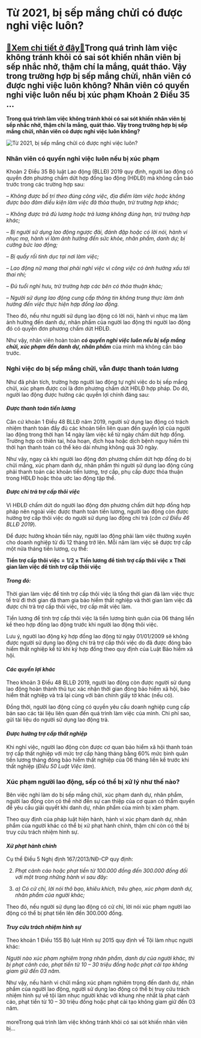 Từ 2021, bị sếp mắng chửi có được nghỉ việc luôn?
=================================================

[:gift:Xem chi tiết ở đây:gift:](https://hddtvn.com/tu-2021-bi-sep-mang-chui-co-duoc-nghi-viec-luon/)Trong quá trình làm việc không tránh khỏi có sai sót khiến nhân viên bị sếp nhắc nhở, thậm chí la mắng, quát tháo. Vậy trong trường hợp bị sếp mắng chửi, nhân viên có được nghỉ việc luôn không? Nhân viên có quyền nghỉ việc luôn nếu bị xúc phạm Khoản 2 Điều 35 …
---------------------------------------------------------------------------------------------------------------------------------------------------------------------------------------------------------------------------------------------------------------------

**Trong quá trình làm việc không tránh khỏi có sai sót khiến nhân viên bị sếp nhắc nhở, thậm chí la mắng, quát tháo. Vậy trong trường hợp bị sếp mắng chửi, nhân viên có được nghỉ việc luôn không?**


![Từ 2021, bị sếp mắng chửi có được nghỉ việc luôn?](https://hddtvn.com/wp-content/uploads/2021/01/sep-mang.jpg)


### **Nhân viên có quyền nghỉ việc luôn nếu bị xúc phạm**


Khoản 2 Điều 35 Bộ luật Lao động (BLLĐ) 2019 quy định, người lao động có quyền đơn phương chấm dứt hợp đồng lao động (HĐLĐ) mà không cần báo trước trong các trường hợp sau:


*– Không được bố trí theo đúng công việc, địa điểm làm việc hoặc không được bảo đảm điều kiện làm việc đã thỏa thuận, trừ trường hợp khác;*


*– Không được trả đủ lương hoặc trả lương không đúng hạn, trừ trường hợp khác;*


*– Bị người sử dụng lao động ngược đãi, đánh đập hoặc có lời nói, hành vi nhục mạ, hành vi làm ảnh hưởng đến sức khỏe, nhân phẩm, danh dự; bị cưỡng bức lao động;*


*– Bị quấy rối tình dục tại nơi làm việc;*


*– Lao động nữ mang thai phải nghỉ việc vì công việc có ảnh hưởng xấu tới thai nhi;*


*– Đủ tuổi nghỉ hưu, trừ trường hợp các bên có thỏa thuận khác;*


*– Người sử dụng lao động cung cấp thông tin không trung thực làm ảnh hưởng đến việc thực hiện hợp đồng lao động.*


Theo đó, nếu như người sử dụng lao động có lời nói, hành vi nhục mạ làm ảnh hưởng đến danh dự, nhân phẩm của người lao động thì người lao động đó có quyền đơn phương chấm dứt HĐLĐ.


Như vậy, nhân viên hoàn toàn ***có quyền nghỉ việc luôn nếu bị sếp mắng chửi, xúc phạm đến danh dự, nhân phẩm*** của mình mà không cần báo trước.


### **Nghỉ việc do bị sếp mắng chửi, vẫn được thanh toán lương**


Như đã phân tích, trường hợp người lao động tự nghỉ việc do bị sếp mắng chửi, xúc phạm được coi là đơn phương chấm dứt HĐLĐ hợp pháp. Do đó, người lao động được hưởng các quyền lợi chính đáng sau:


#### ***Được thanh toán tiền lương***


Căn cứ khoản 1 Điều 48 BLLĐ năm 2019, người sử dụng lao động có trách nhiệm thanh toán đầy đủ các khoản tiền liên quan đến quyền lợi của người lao động trong thời hạn 14 ngày làm việc kể từ ngày chấm dứt hợp đồng. Trường hợp có thiên tai, hỏa hoạn, địch họa hoặc dịch bệnh nguy hiểm thì thời hạn thanh toán có thể kéo dài nhưng không quá 30 ngày.


Như vậy, ngay cả khi người lao động đơn phương chấm dứt hợp đồng do bị chửi mắng, xúc phạm danh dự, nhân phẩm thì người sử dụng lao động cũng phải thanh toán các khoản tiền lương, trợ cấp, phụ cấp được thỏa thuận trong HĐLĐ hoặc thỏa ước lao động tập thể.


#### ***Được chi trả trợ cấp thôi việc***


Vì HĐLĐ chấm dứt do người lao động đơn phương chấm dứt hợp đồng hợp pháp nên ngoài việc được thanh toán tiền lương, người lao động còn được hưởng trợ cấp thôi việc do người sử dụng lao động chi trả (*căn cứ Điều 46 BLLĐ 2019*).


Để được hưởng khoản tiền này, người lao động phải làm việc thường xuyên cho doanh nghiệp từ đủ 12 tháng trở lên. Mỗi năm làm việc sẽ được trợ cấp một nửa tháng tiền lương, cụ thể:





**Tiền trợ cấp thôi việc**
**=**
**1/2**
**x**
**Tiền lương để tính trợ cấp thôi việc**
**x**
**Thời gian làm việc để tính trợ cấp thôi việc**



#### *Trong đó:*


Thời gian làm việc để tính trợ cấp thôi việc là tổng thời gian đã làm việc thực tế trừ đi thời gian đã tham gia bảo hiểm thất nghiệp và thời gian làm việc đã được chi trả trợ cấp thôi việc, trợ cấp mất việc làm.


Tiền lương để tính trợ cấp thôi việc là tiền lương bình quân của 06 tháng liền kề theo hợp đồng lao động trước khi người lao động thôi việc.


Lưu ý, người lao động ký hợp đồng lao động từ ngày 01/01/2009 sẽ không được người sử dụng lao động chi trả trợ cấp thôi việc do đã được đóng bảo hiểm thất nghiệp kể từ khi ký hợp đồng theo quy định của Luật Bảo hiểm xã hội.


#### ***Các quyền lợi khác***


Theo khoản 3 Điều 48 BLLĐ 2019, người lao động còn được người sử dụng lao động hoàn thành thủ tục xác nhận thời gian đóng bảo hiểm xã hội, bảo hiểm thất nghiệp và trả lại cùng với bản chính giấy tờ khác (nếu có).


Đồng thời, người lao động cũng có quyền yêu cầu doanh nghiệp cung cấp bản sao các tài liệu liên quan đến quá trình làm việc của mình. Chi phí sao, gửi tài liệu do người sử dụng lao động trả.


#### ***Được hưởng trợ cấp thất nghiệp***


Khi nghỉ việc, người lao động còn được cơ quan bảo hiểm xã hội thanh toán trợ cấp thất nghiệp với mức trợ cấp hàng tháng bằng 60% mức bình quân tiền lương tháng đóng bảo hiểm thất nghiệp của 06 tháng liền kề trước khi thất nghiệp (*Điều 50 Luật Việc làm*).


### **Xúc phạm người lao động, sếp có thể bị xử lý như thế nào?**


Bên việc nghỉ làm do bị sếp mắng chửi, xúc phạm danh dự, nhân phẩm, người lao động còn có thể nhờ đến sự can thiệp của cơ quan có thẩm quyền để yêu cầu giải quyết khi danh dự, nhân phẩm của mình bị xâm phạm.


Theo quy định của pháp luật hiện hành, hành vi xúc phạm danh dự, nhân phẩm của người khác có thể bị xử phạt hành chính, thậm chí còn có thể bị truy cứu trách nhiệm hình sự.


#### ***Xử phạt hành chính***


Cụ thể Điều 5 Nghị định 167/2013/NĐ-CP quy định:




2.  *Phạt cảnh cáo hoặc phạt tiền từ 100.000 đồng đến 300.000 đồng đối với một trong những hành vi sau đây:*

4. *a) Có cử chỉ, lời nói thô bạo, khiêu khích, trêu ghẹo, xúc phạm danh dự, nhân phẩm của người khác;*



Theo đó, nếu người sử dụng lao động có cử chỉ, lời nói xúc phạm người lao động có thể bị phạt tiền lên đến 300.000 đồng.


#### ***Truy cứu trách nhiệm hình sự***


Theo khoản 1 Điều 155 Bộ luật Hình sự 2015 quy định về Tội làm nhục người khác:


*Người nào xúc phạm nghiêm trọng nhân phẩm, danh dự của người khác, thì bị phạt cảnh cáo, phạt tiền từ 10 – 30 triệu đồng hoặc phạt cải tạo không giam giữ đến 03 năm.*


Như vậy, nếu hành vi chửi mắng xúc phạm nghiêm trọng đến danh dự, nhân phẩm của người lao động, người sử dụng lao động có thể bị truy cứu trách nhiệm hình sự về tội làm nhục người khác với khung nhẹ nhất là phạt cảnh cáo, phạt tiền từ 10 – 30 triệu đồng hoặc phạt cải tạo không giam giữ đến 03 năm.


#### 


moreTrong quá trình làm việc không tránh khỏi có sai sót khiến nhân viên bị…

